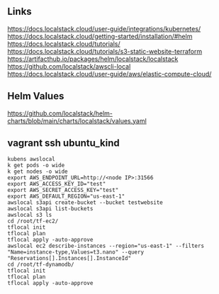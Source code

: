 ## Links
https://docs.localstack.cloud/user-guide/integrations/kubernetes/<br>
https://docs.localstack.cloud/getting-started/installation/#helm<br>
https://docs.localstack.cloud/tutorials/<br>
https://docs.localstack.cloud/tutorials/s3-static-website-terraform<br>
https://artifacthub.io/packages/helm/localstack/localstack<br>
https://github.com/localstack/awscli-local<br>
https://docs.localstack.cloud/user-guide/aws/elastic-compute-cloud/<br>

## Helm Values
https://github.com/localstack/helm-charts/blob/main/charts/localstack/values.yaml<br>

## vagrant ssh ubuntu_kind
```
kubens awslocal
k get pods -o wide
k get nodes -o wide
export AWS_ENDPOINT_URL=http://<node IP>:31566
export AWS_ACCESS_KEY_ID="test"
export AWS_SECRET_ACCESS_KEY="test"
export AWS_DEFAULT_REGION="us-east-1"
awslocal s3api create-bucket --bucket testwebsite
awslocal s3api list-buckets
awslocal s3 ls
cd /root/tf-ec2/
tflocal init
tflocal plan
tflocal apply -auto-approve
awslocal ec2 describe-instances --region="us-east-1" --filters "Name=instance-type,Values=t3.nano" --query "Reservations[].Instances[].InstanceId"
cd /root/tf-dynamodb/
tflocal init
tflocal plan
tflocal apply -auto-approve
```
